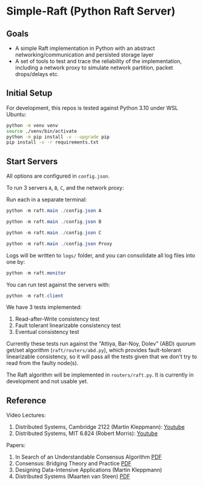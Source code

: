 # Simple-Raft (Python Raft Server)

## Goals

- A simple Raft implementation in Python with an abstract networking/communication and persisted storage layer
- A set of tools to test and trace the reliability of the implementation, including a network proxy to simulate network partition, packet drops/delays etc.

## Initial Setup

For development, this repos is tested against Python 3.10 under WSL Ubuntu:

```bash
python -m venv venv
source ./venv/bin/activate
python -m pip install -v --upgrade pip 
pip install -v -r requirements.txt
```

## Start Servers

All options are configured in `config.json`.

To run 3 servers `A`, `B`, `C`, and the network proxy:

Run each in a separate terminal:

```powershell
python -m raft.main ./config.json A
```

```powershell
python -m raft.main ./config.json B
```

```powershell
python -m raft.main ./config.json C
```

```powershell
python -m raft.main ./config.json Proxy
```

Logs will be written to `logs/` folder, and you can consolidate all log files into one by:

```powershell
python -m raft.monitor
```

You can run test against the servers with:

```powershell
python -m raft.client
```

We have 3 tests implemented:

1. Read-after-Write consistency test
2. Fault tolerant linearizable consistency test
3. Eventual consistency test

Currently these tests run against the "Attiya, Bar-Noy, Dolev" (ABD) quorum get/set algorithm (`raft/routers/abd.py`), which provides fault-tolerant linearizable consistency, so it will pass all the tests given that we don't try to read from the faulty node(s).

The Raft algorithm will be implemented in `routers/raft.py`. It is currently in development and not usable yet.

## Reference

Video Lectures:

1. Distributed Systems, Cambridge 2122 (Martin Kleppmann): [Youtube](https://www.youtube.com/playlist?list=PLeKd45zvjcDFUEv_ohr_HdUFe97RItdiB)
2. Distributed Systems, MIT 6.824 (Robert Morris): [Youtube](https://www.youtube.com/@6.824)

Papers:

1. In Search of an Understandable Consensus Algorithm [PDF](https://raft.github.io/raft.pdf)
2. Consensus: Bridging Theory and Practice [PDF](https://web.stanford.edu/~ouster/cgi-bin/papers/OngaroPhD.pdf)
3. Designing Data-Intensive Applications (Martin Kleppmann)
4. Distributed Systems (Maarten van Steen) [PDF](https://www.distributed-systems.net/index.php/books/ds3/)
